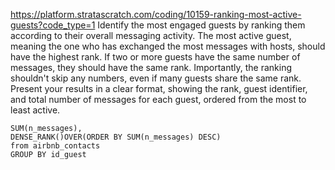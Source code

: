 
https://platform.stratascratch.com/coding/10159-ranking-most-active-guests?code_type=1
Identify the most engaged guests by ranking them according to their overall messaging activity. The most active guest, meaning the one who has exchanged the most messages with hosts, should have the highest rank. If two or more guests have the same number of messages, they should have the same rank. Importantly, the ranking shouldn't skip any numbers, even if many guests share the same rank. Present your results in a clear format, showing the rank, guest identifier, and total number of messages for each guest, ordered from the most to least active.
```select id_guest, 
SUM(n_messages),
DENSE_RANK()OVER(ORDER BY SUM(n_messages) DESC)
from airbnb_contacts
GROUP BY id_guest
```